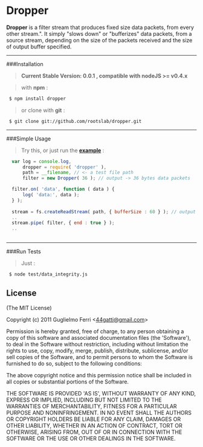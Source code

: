 
# Dropper

__Dropper__ is a filter stream that produces fixed size data packets, from every other stream.". It simply "slows down" or "bufferizes" data packets, from a source stream, depending on the size of the packets received and the size of output buffer specified.

---------

###Installation

> **Current Stable Version: 0.0.1 , compatible with nodeJS >= v0.4.x**

> with __npm__ :

``` bash
 $ npm install dropper
```

> or clone with __git__ :


``` bash
 $ git clone git://github.com/rootslab/dropper.git
```
---------

###Simple Usage

> Try this, or just run the __[example]()__ :

``` javascript
  var log = console.log,
      dropper = require( 'dropper' ),
      path = __filename, // <- a test file path
      filter = new Dropper( 36 ); // output -> 36 bytes data packets

  filter.on( 'data', function ( data ) {
      log( 'data:', data );
  } );
  
  stream = fs.createReadStream( path, { bufferSize : 60 } ); // output -> 60 bytes packets
  ..
  stream.pipe( filter, { end : true } );
  ..
  
```
----------
###Run Tests

> Just :


``` bash
 $ node test/data_integrity.js
```

## License 

(The MIT License)

Copyright (c) 2011 Guglielmo Ferri &lt;44gatti@gmail.com&gt;

Permission is hereby granted, free of charge, to any person obtaining
a copy of this software and associated documentation files (the
'Software'), to deal in the Software without restriction, including
without limitation the rights to use, copy, modify, merge, publish,
distribute, sublicense, and/or sell copies of the Software, and to
permit persons to whom the Software is furnished to do so, subject to
the following conditions:

The above copyright notice and this permission notice shall be
included in all copies or substantial portions of the Software.

THE SOFTWARE IS PROVIDED 'AS IS', WITHOUT WARRANTY OF ANY KIND,
EXPRESS OR IMPLIED, INCLUDING BUT NOT LIMITED TO THE WARRANTIES OF
MERCHANTABILITY, FITNESS FOR A PARTICULAR PURPOSE AND NONINFRINGEMENT.
IN NO EVENT SHALL THE AUTHORS OR COPYRIGHT HOLDERS BE LIABLE FOR ANY
CLAIM, DAMAGES OR OTHER LIABILITY, WHETHER IN AN ACTION OF CONTRACT,
TORT OR OTHERWISE, ARISING FROM, OUT OF OR IN CONNECTION WITH THE
SOFTWARE OR THE USE OR OTHER DEALINGS IN THE SOFTWARE.
